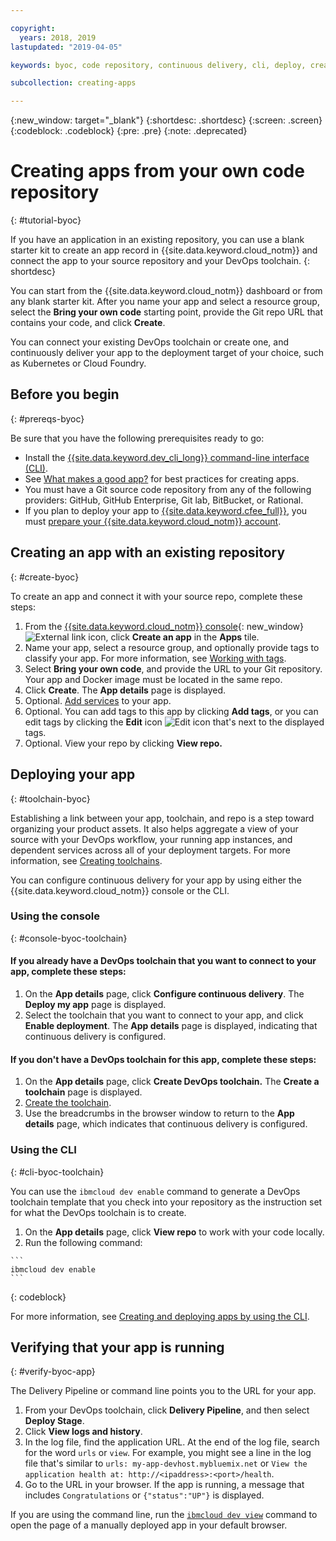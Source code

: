 ```yaml
---

copyright:
  years: 2018, 2019
lastupdated: "2019-04-05"

keywords: byoc, code repository, continuous delivery, cli, deploy, create app custom repo, custom repo, existing repo, custom code

subcollection: creating-apps

---
```


{:new_window: target="_blank"}
{:shortdesc: .shortdesc}
{:screen: .screen}
{:codeblock: .codeblock}
{:pre: .pre}
{:note: .deprecated}

# Creating apps from your own code repository
{: #tutorial-byoc}

If you have an application in an existing repository, you can use a blank starter kit to create an app record in {{site.data.keyword.cloud_notm}} and connect the app to your source repository and your DevOps toolchain.
{: shortdesc}

You can start from the {{site.data.keyword.cloud_notm}} dashboard or from any blank starter kit. After you name your app and select a resource group, select the **Bring your own code** starting point, provide the Git repo URL that contains your code, and click **Create**.

You can connect your existing DevOps toolchain or create one, and continuously deliver your app to the deployment target of your choice, such as Kubernetes or Cloud Foundry.

## Before you begin
{: #prereqs-byoc}

Be sure that you have the following prerequisites ready to go:

 * Install the [{{site.data.keyword.dev_cli_long}} command-line interface (CLI)](/docs/cli?topic=cloud-cli-ibmcloud-cli).
 * See [What makes a good app?](/docs/apps?topic=creating-apps-best-practice) for best practices for creating apps.
 * You must have a Git source code repository from any of the following providers: GitHub, GitHub Enterprise, Git lab, BitBucket, or Rational.
 * If you plan to deploy your app to [{{site.data.keyword.cfee_full}}](/docs/cloud-foundry?topic=cloud-foundry-about), you must [prepare your {{site.data.keyword.cloud_notm}} account](/docs/cloud-foundry?topic=cloud-foundry-prepare).

## Creating an app with an existing repository
{: #create-byoc}

To create an app and connect it with your source repo, complete these steps:

1. From the [{{site.data.keyword.cloud_notm}} console](https://{DomainName}){: new_window} ![External link icon](../../icons/launch-glyph.svg "External link icon"), click **Create an app** in the **Apps** tile.
2. Name your app, select a resource group, and optionally provide tags to classify your app. For more information, see [Working with tags](/docs/resources?topic=resources-tag).
3. Select **Bring your own code**, and provide the URL to your Git repository. Your app and Docker image must be located in the same repo.
4. Click **Create**. The **App details** page is displayed.
5. Optional. [Add services](/docs/apps?topic=creating-apps-add-resource) to your app.
6. Optional. You can add tags to this app by clicking **Add tags**, or you can edit tags by clicking the **Edit** icon ![Edit icon](../../icons/edit-tagging.svg) that's next to the displayed tags.
7. Optional. View your repo by clicking **View repo.**

## Deploying your app
{: #toolchain-byoc}

Establishing a link between your app, toolchain, and repo is a step toward organizing your product assets. It also helps aggregate a view of your source with your DevOps workflow, your running app instances, and dependent services across all of your deployment targets. For more information, see [Creating toolchains](/docs/services/ContinuousDelivery?topic=ContinuousDelivery-toolchains_getting_started).

You can configure continuous delivery for your app by using either the {{site.data.keyword.cloud_notm}} console or the CLI.

### Using the console
{: #console-byoc-toolchain}

#### If you already have a DevOps toolchain that you want to connect to your app, complete these steps:

1. On the **App details** page, click **Configure continuous delivery**. The **Deploy my app** page is displayed.
2. Select the toolchain that you want to connect to your app, and click **Enable deployment**. The **App details** page is displayed, indicating that continuous delivery is configured.

#### If you don't have a DevOps toolchain for this app, complete these steps:

1. On the **App details** page, click **Create DevOps toolchain.** The **Create a toolchain** page is displayed.
2. [Create the toolchain](/docs/services/ContinuousDelivery?topic=ContinuousDelivery-toolchains_getting_started).
3. Use the breadcrumbs in the browser window to return to the **App details** page, which indicates that continuous delivery is configured.

### Using the CLI
{: #cli-byoc-toolchain}

You can use the `ibmcloud dev enable` command to generate a DevOps toolchain template that you check into your repository as the instruction set for what the DevOps toolchain is to create. 

  1. On the **App details** page, click **View repo** to work with your code locally.
  2. Run the following command:
    
    ```
    ibmcloud dev enable
    ```
   {: codeblock}

For more information, see [Creating and deploying apps by using the CLI](/docs/apps?topic=creating-apps-create-deploy-app-cli).

## Verifying that your app is running
{: #verify-byoc-app}

The Delivery Pipeline or command line points you to the URL for your app.

1. From your DevOps toolchain, click **Delivery Pipeline**, and then select **Deploy Stage**.
2. Click **View logs and history**.
3. In the log file, find the application URL. At the end of the log file, search for the word `urls` or `view`. For example, you might see a line in the log file that's similar to `urls: my-app-devhost.mybluemix.net` or `View the application health at: http://<ipaddress>:<port>/health`.
4. Go to the URL in your browser. If the app is running, a message that includes `Congratulations` or `{"status":"UP"}` is displayed.

If you are using the command line, run the [`ibmcloud dev view`](/docs/cli/idt?topic=cloud-cli-idt-cli#view) command to open the page of a manually deployed app in your default browser.